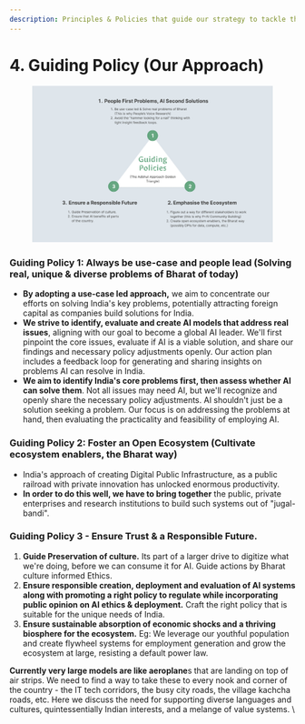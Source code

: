 ```yaml
---
description: Principles & Policies that guide our strategy to tackle the challenges
---
```


# 4. Guiding Policy (Our Approach)



<figure><img src="../.gitbook/assets/image (1).png" alt="" width="563"><figcaption></figcaption></figure>

### **Guiding Policy 1:** **Always be use-case and people lead (Solving real, unique & diverse problems of Bharat of today)**

* **By adopting a use-case led approach,** we aim to concentrate our efforts on solving India's key problems, potentially attracting foreign capital as companies build solutions for India.&#x20;
* **We strive to identify, evaluate and create AI models that address real issues**, aligning with our goal to become a global AI leader. We'll first pinpoint the core issues, evaluate if AI is a viable solution, and share our findings and necessary policy adjustments openly. Our action plan includes a feedback loop for generating and sharing insights on problems AI can resolve in India.
* **We aim to identify India's core problems first, then assess whether AI can solve them**. Not all issues may need AI, but we'll recognize and openly share the necessary policy adjustments. AI shouldn't just be a solution seeking a problem. Our focus is on addressing the problems at hand, then evaluating the practicality and feasibility of employing AI.

### Guiding Policy 2: Foster an Open Ecosystem (Cultivate ecosystem enablers, the Bharat way)

* India's approach of creating Digital Public Infrastructure, as a public railroad with private innovation has unlocked enormous productivity.&#x20;
* **In order to do this well, we have to bring together** the public, private enterprises and research institutions to build such systems out of "jugal-bandi".&#x20;



### **Guiding Policy 3 - Ensure Trust & a Responsible Future.**&#x20;

1. **Guide Preservation of culture.** Its part of a larger drive to digitize what we're doing, before we can consume it for AI. Guide actions by Bharat culture informed Ethics.&#x20;
2. **Ensure responsible creation, deployment and evaluation of AI systems along with promoting a right policy to regulate while incorporating public opinion on AI ethics & deployment.**  Craft the right policy that is suitable for the unique needs of India.&#x20;
3. **Ensure sustainable absorption of economic shocks and a thriving biosphere for the ecosystem.** Eg: We leverage our youthful population and create flywheel systems for employment generation and grow the ecosystem at large, resisting a default power law.



**Currently very large models are like aeroplane**s that are landing on top of air strips. We need to find a way to take these to every nook and corner of the country - the IT tech corridors, the busy city roads, the village kachcha roads, etc. Here we discuss the need for supporting diverse languages and cultures, quintessentially Indian interests, and a melange of value systems. \


